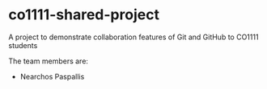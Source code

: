 # co1111-shared-project
A project to demonstrate collaboration features of Git and GitHub to CO1111 students

The team members are:
- Nearchos Paspallis
